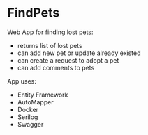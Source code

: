 # FindPets
Web App for finding lost pets:
- returns list of lost pets
- can add new pet or update already existed
- can create a request to adopt a pet
- can add comments to pets
 
 App uses:
 - Entity Framework
 - AutoMapper
 - Docker
 - Serilog
 - Swagger

